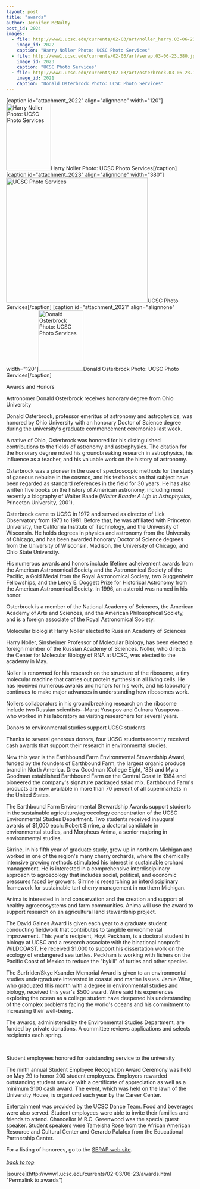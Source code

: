 ```yaml
---
layout: post
title: "awards"
author: Jennifer McNulty
post_id: 2024
images:
  - file: http://www1.ucsc.edu/currents/02-03/art/noller_harry.03-06-23.120.jpg
    image_id: 2022
    caption: "Harry Noller Photo: UCSC Photo Services"
  - file: http://www1.ucsc.edu/currents/02-03/art/serap.03-06-23.380.jpg
    image_id: 2023
    caption: "UCSC Photo Services"
  - file: http://www1.ucsc.edu/currents/02-03/art/osterbrock.03-06-23.120.jpg
    image_id: 2021
    caption: "Donald Osterbrock Photo: UCSC Photo Services"
---
```


[caption id="attachment_2022" align="alignnone" width="120"]<a href="http://localhost/mysite/wp-content/uploads/2003/06/noller_harry.03-06-23.120.jpg"><img class="size-full wp-image-2022" src="http://localhost/mysite/wp-content/uploads/2003/06/noller_harry.03-06-23.120.jpg" alt="Harry Noller Photo: UCSC Photo Services" width="120" height="179" /></a>Harry Noller Photo: UCSC Photo Services[/caption]
[caption id="attachment_2023" align="alignnone" width="380"]<a href="http://localhost/mysite/wp-content/uploads/2003/06/serap.03-06-23.380.jpg"><img class="size-full wp-image-2023" src="http://localhost/mysite/wp-content/uploads/2003/06/serap.03-06-23.380.jpg" alt="UCSC Photo Services" width="380" height="336" /></a>UCSC Photo Services[/caption]
[caption id="attachment_2021" align="alignnone" width="120"]<a href="http://localhost/mysite/wp-content/uploads/2003/06/osterbrock.03-06-23.120.jpg"><img class="size-full wp-image-2021" src="http://localhost/mysite/wp-content/uploads/2003/06/osterbrock.03-06-23.120.jpg" alt="Donald Osterbrock Photo: UCSC Photo Services" width="120" height="163" /></a>Donald Osterbrock Photo: UCSC Photo Services[/caption]
<p class="pagehead">
  Awards and Honors
</p>
<p class="sectionhead">
  <a name="mbest" id="mbest"></a>Astronomer Donald Osterbrock receives honorary degree from Ohio University
</p>
<p>
  Donald Osterbrock, professor emeritus of astronomy and astrophysics, was honored by Ohio University with an honorary Doctor of Science degree during the university's graduate commencement ceremonies last week.<br>
</p>
<p>
  A native of Ohio, Osterbrock was honored for his distinguished contributions to the fields of astronomy and astrophysics. The citation for the honorary degree noted his groundbreaking research in astrophysics, his influence as a teacher, and his valuable work on the history of astronomy.<br>
</p>
<p>
  Osterbrock was a pioneer in the use of spectroscopic methods for the study of gaseous nebulae in the cosmos, and his textbooks on that subject have been regarded as standard references in the field for 30 years. He has also written five books on the history of American astronomy, including most recently a biography of Walter Baade (<i>Walter Baade: A Life in Astrophysics,</i> Princeton University, 2001).<br>
</p>
<p>
  Osterbrock came to UCSC in 1972 and served as director of Lick Observatory from 1973 to 1981. Before that, he was affiliated with Princeton University, the California Institute of Technology, and the University of Wisconsin. He holds degrees in physics and astronomy from the University of Chicago, and has been awarded honorary Doctor of Science degrees from the University of Wisconsin, Madison, the University of Chicago, and Ohio State University.<br>
</p>
<p>
  His numerous awards and honors include lifetime acheivement awards from the American Astronomical Society and the Astronomical Society of the Pacific, a Gold Medal from the Royal Astronomical Society, two Guggenheim Fellowships, and the Leroy E. Doggett Prize for Historical Astronomy from the American Astronomical Society. In 1996, an asteroid was named in his honor.<br>
</p>
<p>
  Osterbrock is a member of the National Academy of Sciences, the American Academy of Arts and Sciences, and the American Philosophical Society, and is a foreign associate of the Royal Astronomical Society.
</p>
<p class="sectionhead">
  <a name="mbest" id="mbest"></a>Molecular biologist Harry Noller elected to Russian Academy of Sciences
</p>
<p>
  Harry Noller, Sinsheimer Professor of Molecular Biology, has been elected a foreign member of the Russian Academy of Sciences. Noller, who directs the Center for Molecular Biology of RNA at UCSC, was elected to the academy in May.
</p>
<p>
  Noller is renowned for his research on the structure of the ribosome, a tiny molecular machine that carries out protein synthesis in all living cells. He has received numerous awards and honors for his work, and his laboratory continues to make major advances in understanding how ribosomes work.<br>
</p>
<p>
  Nollers collaborators in his groundbreaking research on the ribosome include two Russian scientists--Marat Yusupov and Gulnara Yusupova--who worked in his laboratory as visiting researchers for several years.<br>
</p>
<p class="sectionhead">
  <a name="mbest" id="mbest"></a>Donors to environmental studies support UCSC students
</p>
<p>
  Thanks to several generous donors, four UCSC students recently received cash awards that support their research in environmental studies.<br>
</p>
<p>
  New this year is the Earthbound Farm Environmental Stewardship Award, funded by the founders of Earthbound Farm, the largest organic produce brand in North America. Drew Goodman (College Eight, '83) and Myra Goodman established Earthbound Farm on the Central Coast in 1984 and pioneered the company's signature packaged salad mix. Earthbound Farm's products are now available in more than 70 percent of all supermarkets in the United States.<br>
</p>
<p>
  The Earthbound Farm Environmental Stewardship Awards support students in the sustainable agriculture/agroecology concentration of the UCSC Environmental Studies Department. Two students received inaugural awards of $1,000 each: Robert Sirrine, a doctoral candidate in environmental studies, and Morpheus Anima, a senior majoring in environmental studies.<br>
</p>
<p>
  Sirrine, in his fifth year of graduate study, grew up in northern Michigan and worked in one of the region's many cherry orchards, where the chemically intensive growing methods stimulated his interest in sustainable orchard management. He is interested in a comprehensive interdisciplinary approach to agroecology that includes social, political, and economic pressures faced by growers. Sirrine is researching an interdisciplinary framework for sustainable tart cherry management in northern Michigan.<br>
</p>
<p>
  Anima is interested in land conservation and the creation and support of healthy agroecosystems and farm communities. Anima will use the award to support research on an agricultural land stewardship project.<br>
</p>
<p>
  The David Gaines Award is given each year to a graduate student conducting fieldwork that contributes to tangible environmental improvement. This year's recipient, Hoyt Peckham, is a doctoral student in biology at UCSC and a research associate with the binational nonprofit WiLDCOAST. He received $1,000 to support his dissertation work on the ecology of endangered sea turtles. Peckham is working with fishers on the Pacific Coast of Mexico to reduce the "bykill" of turtles and other species.<br>
</p>
<p>
  The Surfrider/Skye Ksander Memorial Award is given to an environmental studies undergraduate interested in coastal and marine issues. Jamie Wine, who graduated this month with a degree in environmental studies and biology, received this year's $500 award. Wine said his experiences exploring the ocean as a college student have deepened his understanding of the complex problems facing the world's oceans and his commitment to increasing their well-being.<br>
</p>
<p>
  The awards, administered by the Environmental Studies Department, are funded by private donations. A committee reviews applications and selects recipients each spring.
</p>
<p>
  <br>
</p>
<p class="sectionhead">
  <a name="mbest" id="mbest"></a>Student employees honored for outstanding service to the university
</p>
<p>
  The ninth annual Student Employee Recognition Award Ceremony was held on May 29 to honor 200 student employees. Employers rewarded outstanding student service with a certificate of appreciation as well as a minimum $100 cash award. The event, which was held on the lawn of the University House, is organized each year by the Career Center.
</p>
<p>
  Entertainment was provided by the UCSC Dance Team. Food and beverages were also served. Student employees were able to invite their families and friends to attend. Chancellor M.R.C. Greenwood was the special guest speaker. Student speakers were Tameisha Rose from the African American Resource and Cultural Center and Gerardo Palafox from the Educational Partnership Center.<br>
</p>
<p>
  For a listing of honorees, go to the <a href="http://www2.ucsc.edu/careers/student/serap2003.html">SERAP web site</a>.<br>
  <br>
  <a href="#mbest"><i>back to top</i></a>
</p>
<p>
  <input name="t1" size="-1" type="hidden">
</p>
<p>

</p>
<p>

</p>
[source](http://www1.ucsc.edu/currents/02-03/06-23/awards.html "Permalink to awards")
